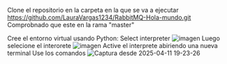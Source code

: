 Clone el repositorio en la carpeta en la que se va a ejecutar https://github.com/LauraVargas1234/RabbitMQ-Hola-mundo.git
Comprobnado que este en la rama "master"

Cree el entorno virtual usando Python: Select interpreter
![imagen](https://github.com/user-attachments/assets/21b93a57-6f1a-4630-82c3-3e90178c9bfd)
Luego selecione el interorete 
![imagen](https://github.com/user-attachments/assets/a6dfc21a-72f5-4041-94b9-1058de6bfda4)
Active el interprete abiriendo una nueva terminal
Use los comandos 
![Captura desde 2025-04-11 19-23-26](https://github.com/user-attachments/assets/53a3f162-5924-41fd-8e82-2962f1278613)
